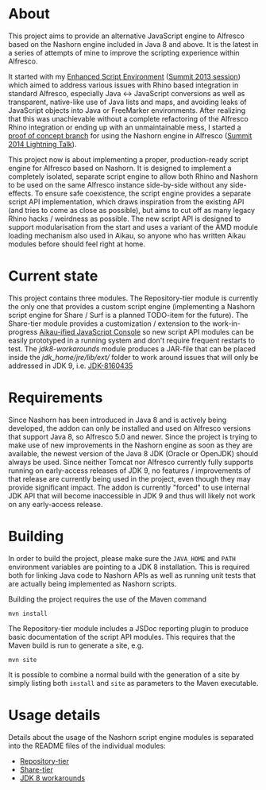 # About
This project aims to provide an alternative JavaScript engine to Alfresco based on the Nashorn engine included in Java 8 and above. It is the latest in a series of attempts of mine to improve the scripting experience within Alfresco.

It started with my [Enhanced Script Environment](https://github.com/AFaust/alfresco-enhanced-script-environment/) ([Summit 2013 session](https://summit.alfresco.com/barcelona/sessions/enhanced-script-api-dynamic-import-batch-processing)) which aimed to address various issues with Rhino based integration in standard Alfresco, especially Java <-> JavaScript conversions as well as transparent, native-like use of Java lists and maps, and avoiding leaks of JavaScript objects into Java or FreeMarker environments. After realizing that this was unachievable without a complete refactoring of the Alfresco Rhino integration or ending up with an unmaintainable mess, I started a [proof of concept branch](https://github.com/AFaust/alfresco-enhanced-script-environment/tree/nashorn_PoC) for using the Nashorn engine in Alfresco ([Summit 2014 Lightning Talk](https://youtu.be/t50IVAxpD3E?t=1057)).

This project now is about implementing a proper, production-ready script engine for Alfresco based on Nashorn. It is designed to implement a completely isolated, separate script engine to allow both Rhino and Nashorn to be used on the same Alfresco instance side-by-side without any side-effects. To ensure safe coexistence, the script engine provides a separate script API implementation, which draws inspiration from the existing API (and tries to come as close as possible), but aims to cut off as many legacy Rhino hacks / weirdness as possible. The new script API is designed to support modularisation from the start and uses a variant of the AMD module loading mechanism also used in Aikau, so anyone who has written Aikau modules before should feel right at home.

# Current state
This project contains three modules. The Repository-tier module is currently the only one that provides a custom script engine (implementing a Nashorn script engine for Share / Surf is a planned TODO-item for the future). The Share-tier module provides a customization / extension to the work-in-progress [Aikau-ified JavaScript Console](https://github.com/AFaust/js-console/tree/js-console-v2) so new script API modules can be easily prototyped in a running system and don't require frequent restarts to test.
The *jdk8-workarounds* module produces a JAR-file that can be placed inside the *jdk_home/jre/lib/ext/* folder to work around issues that will only be addressed in JDK 9, i.e. [JDK-8160435](https://bugs.openjdk.java.net/browse/JDK-8160435)

# Requirements
Since Nashorn has been introduced in Java 8 and is actively being developed, the addon can only be installed and used on Alfresco versions that support Java 8, so Alfresco 5.0 and newer. Since the project is trying to make use of new improvements in the Nashorn engine as soon as they are available, the newest version of the Java 8 JDK (Oracle or OpenJDK) should always be used. Since neither Tomcat nor Alfresco currently fully supports running on early-access releases of JDK 9, no features / improvements of that release are currently being used in the project, even though they may provide significant impact. The addon is currently "forced" to use internal JDK API that will become inaccessible in JDK 9 and thus will likely not work on any early-access release.

# Building
In order to build the project, please make sure the `JAVA_HOME` and `PATH` environment variables are pointing to a JDK 8 installation. This is required both for linking Java code to Nashorn APIs as well as running unit tests that are actually being implemented as Nashorn scripts.

Building the project requires the use of the Maven command
```
mvn install
```

The Repository-tier module includes a JSDoc reporting plugin to produce basic documentation of the script API modules. This requires that the Maven build is run to generate a site, e.g.
```
mvn site
```

It is possible to combine a normal build with the generation of a site by simply listing both `install` and `site` as parameters to the Maven executable.

# Usage details
Details about the usage of the Nashorn script engine modules is separated into the README files of the individual modules:

- [Repository-tier](./repository)
- [Share-tier](./share)
- [JDK 8 workarounds](./jdk8-workarounds)